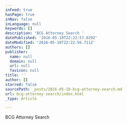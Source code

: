 ```yaml
---
inFeed: true
hasPage: true
inNav: false
inLanguage: null
keywords: []
description: 'BCG Attorney Search '
datePublished: '2016-05-10T22:22:57.029Z'
dateModified: '2016-05-10T22:22:56.711Z'
authors: []
publisher:
  name: null
  domain: null
  url: null
  favicon: null
title: ''
author: []
starred: false
sourcePath: _posts/2016-05-10-bcg-attorney-search.md
url: bcg-attorney-search/index.html
_type: Article

---
```

BCG Attorney Search